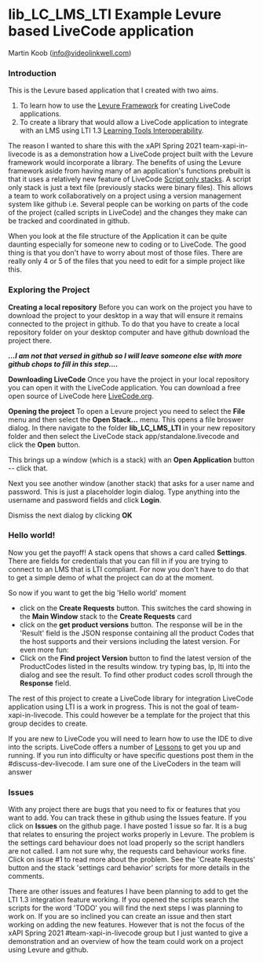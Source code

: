 # lib_LC_LMS_LTI Example Levure based LiveCode application

Martin Koob (info@videolinkwell.com)

### **Introduction**

This is the Levure based application that I created with two aims. 
1. To learn how to use the [Levure Framework](https://livecode.com/products/livecode-platform/levure/) for creating LiveCode applications.
2. To create a library that would allow a LiveCode application to integrate with an LMS using LTI 1.3 [Learning Tools Interoperability](https://www.imsglobal.org/activity/learning-tools-interoperability).

The reason I wanted to share this with the xAPI Spring 2021 team-xapi-in-livecode is as a demonstration how a LiveCode project built with the Levure framework would incorporate a library.   The benefits of using the Levure framework aside from having many of an application's functions prebuilt is that it uses a relatively new feature of LiveCode [Script only stacks](https://livecode.com/script-only-stacks/).  A script only stack is just a text file (previously stacks were binary files).  This allows a team to work collaboratively on a project using a version management system like github i.e. Several people can be working on parts of the code of the project (called scripts in LiveCode) and the changes they make can be tracked and coordinated in github.   

When you look at the file structure of the Application it can be quite daunting especially for someone new to coding or to LiveCode. The good thing is that you don't have to worry about most of those files.  There are really only 4 or 5 of the files that you need to edit for a simple project like this.

### **Exploring the Project**

**Creating a local repository**
Before you can work on the project you have to download the project to your desktop in a way that will ensure it remains connected to the project in github.  To do that you have to create a local repository folder on your desktop computer and have github download the project there. 

_**...I am not that versed in github so I will leave someone else with more github chops to fill in this step....**_

**Downloading LiveCode**
Once you have the project in your local repository you can open it with the LiveCode application.  You can download a free open source of LiveCode here [LiveCode.org](https://livecode.org/).

**Opening the project**
To open a Levure project you need to select the **File** menu and then select the **Open Stack...** menu.  This opens a file broswer dialog.  In there navigate to the folder **lib_LC_LMS_LTI** in your new repository folder and then select the LiveCode stack app/standalone.livecode and click the **Open** button. 

This brings up a window (which is a stack) with an **Open Application** button -- click that.

Next you see another window (another stack) that asks for a user name and password.  This is just a placeholder login dialog.  Type anything into the username and password fields and click **Login**.

Dismiss the next dialog by clicking **OK**

### Hello world!
Now you get the payoff! A stack opens that shows a card called **Settings**.  There are fields for credentials that you can fill in if you are trying to connect to an LMS that is LTI compliant.  For now you don't have to do that to get a simple demo of what the project can do at the moment.

So now if you want to get the big 'Hello world' moment 
* click on the **Create Requests** button. This switches the card showing in the **Main Window** stack to the **Create Requests** card 
* click on the **get product versions** button. The response will be in the 'Result' field is the JSON response containing all the product Codes that the host supports and their versions including the latest version.
For even more fun:
* Click on the **Find project Version** button to find the latest version of the ProductCodes listed in the results window. try typing bas, lp, lti into the dialog and see the result.  To find other product codes scroll through the **Response** field.

The rest of this project to create a LiveCode library for integration LiveCode application using LTI is a work in progress. This is not the goal of team-xapi-in-livecode.  This could however be a template for the project that this group decides to create.

If you are new to LiveCode you will need to learn how to use the IDE to dive into the scripts.  LiveCode offers a number of [Lessons](https://lessons.livecode.com/#GettingStartedWithLivecode) to get you up and running.  If you run into difficulty or have specific questions post them in the \#discuss-dev-livecode. I am sure one of the LiveCoders in the team will answer

### Issues
With any project there are bugs that you need to fix or features that you want to add.  You can track these in github using the Issues feature.  If you click on  **Issues**  on the github page.  I have posted 1 issue so far.  It is a bug that relates to ensuring the project works properly in Levure. The problem is the settings card behaviour does not load properly so the script handlers are not called.  I am not sure why, the requests card behaviour works fine. Click on  issue \#1  to read more about the problem.  See the 'Create Requests' button and the stack 'settings card behavior' scripts for more details in the comments.

There are other issues and features I have been planning to add to get the LTI 1.3 integration feature working.  If you opened the scripts search the scripts for the word 'TODO' you will find the next steps I was planning to work on.  If you are so inclined you can create an issue and then start working on adding the new features.  However that is not the focus of the xAPI Spring 2021 \#team-xapi-in-livecode group but I just wanted to give a demonstration and an overview of how the team could work on a project using Levure and github.
